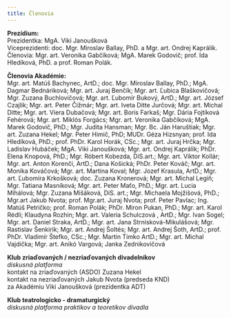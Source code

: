 ```yaml
---
title: Členovia
---
```

**Prezídium:**\
Prezidentka: MgA. Viki Janoušková\
Viceprezidenti: doc. Mgr. Miroslav Ballay, PhD. a Mgr. art. Ondrej Kaprálik.\
Členovia: Mgr. art. Veronika Gabčíková; MgA. Marek Godovič; prof. Ida Hledíková, PhD. a prof. Roman Polák.

**Členovia Akadémie:**\
Mgr. art. Matúš Bachynec, ArtD.; doc. Mgr. Miroslav Ballay, PhD.; MgA. Dagmar Bednáriková; Mgr. art. Juraj Benčík; Mgr. art. Ľubica Blaškovičová; Mgr. Zuzana Buchlovičová; Mgr. art. Ľubomír Bukový, ArtD.; Mgr. art. József Czajlik; Mgr. art. Peter Čižmár; Mgr. art. Iveta Ditte Jurčová; Mgr. art. Michal Ditte; Mgr. art. Viera Dubačová; Mgr. art. Boris Farkaš; Mgr. Dária Fojtíková Fehérová; Mgr. art. Miklós Forgács; Mgr. art. Veronika Gabčíková; MgA. Marek Godovič, PhD.; Mgr. Judita Hansman; Mgr. Bc. Ján Haruštiak; Mgr. art. Zuzana Hekel; Mgr. Peter Himič, PhD; MUDr. Géza Hizsnyan; prof. Ida Hledíková, PhD.; prof. PhDr. Karol Horák, CSc.; Mgr. art. Juraj Hrčka; Mgr. Ladislav Hubáček; MgA. Viki Janoušková; Mgr. art. Ondrej Kaprálik; PhDr. Elena Knopová, PhD.; Mgr. Róbert Kobezda, DiS.art.; Mgr. art. Viktor Kollár; Mgr. art. Anton Korenči, ArtD.; Dana Košická; PhDr. Peter Kováč; Mgr. art. Monika Kováčová; Mgr. art. Martina Koval;  Mgr. Jozef Krasula, ArtD.; Mgr. art. Ľubomíra Krkošková; doc. Zuzana Kronerová; Mgr. art. Michal Legíň; Mgr. Tatiana Masníková; Mgr. art. Peter Maťo, PhD.; Mgr. art. Lucia Mihálová; Mgr. Zuzana Mišáková, DiS. art.; Mgr. Michaela Mojžišová, PhD.; Mgr.art Jakub Nvota; prof. Mgr.art. Juraj Nvota;  prof. Peter Pavlac; Ing. Matúš Petričko; prof. Roman Polák; PhDr. Miron Pukan, PhD.; Mgr. art. Karol Rédli; Klaudyna Rozhin; Mgr. art. Valeria Schulczová , ArtD.; Mgr. Ivan Sogel; Mgr. art. Daniel Straka, ArtD.; Mgr. art. Jana Strnisková-Mikulášová; Mgr. Rastislav Šenkirik; Mgr. art. Andrej Šoltés; Mgr. art. Andrej Šoth, ArtD.; prof. PhDr. Vladimír Štefko, CSc.; Mgr. Martin Timko ArtD.; Mgr. art. Michal Vajdička; Mgr. art. Anikó Vargová; Janka Zednikovičová

**Klub zriaďovaných / nezriaďovaných divadelníkov**\
*diskusná platforma* \
kontakt na zriaďovaných (ASDO)  Zuzana Hekel\
kontakt na nezriaďovaných Jakub Nvota (predseda KND)\
za Akadémiu Viki Janoušková (prezidentka ADT)

**Klub teatrologicko - dramaturgický**\
*diskusná platforma praktikov a teoretikov divadla*